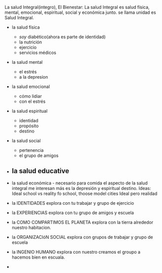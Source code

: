 La salud Integral(integro), El Bienestar: 
La salud Integral es salud física, mental, emocional, espiritual, social y económica junto.  se llama unidad es Salud Integral.
- la salud física
	- *soy* diabético(ahora es parte de identidad)
	- la nutrición
	- ejercicio
	- servicios médicos
- la salud mental
	- el estrés
	- a la depresíon
- la salud emocional
	- cómo lidiar
	- con el estrés
- la salud espiritual
	- identidad
	- propósito
	- destino
- la salud social
	- pertenencia
	- el grupo de amigos
- la salud educative
	- 
- la salud económica
		- necesario para comida
el aspecto de la salud integral me interesan más es la depresión y  espiritual destino. 
Ideas: Ideal school vs reality fo school, thoose model cities
Ideal pero realidad

- la IDENTIDADES explora con tu trabajar y grupo de ejercicio
- la EXPERIENCIAS explora con tu grupo de amigos y escuela
- la COMO COMPARTIMOS EL PLANETA explora con la tierra alrededor nuestro habitacion.
- la ORGANIZACIóN SOCIAL explora con grupos de trabajar y grupo de escuela
- la INGENIO HUMANO explora con nuestro creamos el groupo a hacemos bien en escuala.
- 

<!--stackedit_data:
eyJoaXN0b3J5IjpbMTg1Mzc2Mzc5MCwxNzAxNzAxMDMwLC0yMD
I5MzgyMDg1LC03OTQ5Mzc4NzMsODIzMjYwOTcsNjgyOTk5OTcz
LC0zNjEyMzgwMTgsLTE5ODM4NTg5ODYsNDM5NDQzMDE4LC0yMD
kzNzEwM119
-->